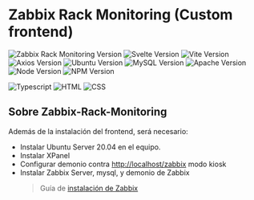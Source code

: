 # Zabbix Rack Monitoring (Custom frontend)

![Zabbix Rack Monitoring Version](https://img.shields.io/badge/Zabbix%20Rack%20Monitoring-1.0.3%20PROD-orange?logo=textpattern)
![Svelte Version](https://img.shields.io/badge/Svelte-3.54-yellowgreen?logo=svelte)
![Vite Version](https://img.shields.io/badge/Vite-4.0-yellowgreen?logo=vite)
![Axios Version](https://img.shields.io/badge/Axios-1.2.2-yellowgreen?logo=axios)
![Ubuntu Version](https://img.shields.io/badge/Ubuntu%20Server-20.04-blue?logo=ubuntu)
![MySQL Version](https://img.shields.io/badge/MySQL%20Server-8.0.31-blue?logo=mysql)
![Apache Version](https://img.shields.io/badge/Apache%202-2.4.41-blue?logo=apache)
![Node Version](https://img.shields.io/badge/Node-18.12.1-blue?logo=node.js)
![NPM Version](https://img.shields.io/badge/NPM-8.19.2-blue?logo=npm)

![Typescript](https://img.shields.io/badge/Typescript-yellow?logo=typescript)
![HTML](https://img.shields.io/badge/HTML%205-yellow?logo=html5)
![CSS](https://img.shields.io/badge/CSS%203-yellow?logo=css3)

## Sobre Zabbix-Rack-Monitoring

Además de la instalación del frontend, será necesario:

- Instalar Ubuntu Server 20.04 en el equipo.
- Instalar XPanel
- Configurar demonio contra <http://localhost/zabbix> modo kiosk
- Instalar Zabbix Server, mysql, y demonio de Zabbix
  > Guía de [instalación de Zabbix](https://www.zabbix.com/download?zabbix=6.2&os_distribution=ubuntu&os_version=20.04&components=server_frontend_agent&db=mysql&ws=apache)
